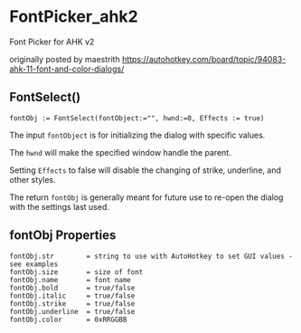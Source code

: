 # FontPicker_ahk2
Font Picker for AHK v2

originally posted by maestrith 
https://autohotkey.com/board/topic/94083-ahk-11-font-and-color-dialogs/

## FontSelect()
```
fontObj := FontSelect(fontObject:="", hwnd:=0, Effects := true)
```

The input `fontObject` is for initializing the dialog with specific values.

The `hwnd` will make the specified window handle the parent.

Setting `Effects` to false will disable the changing of strike, underline, and other styles.

The return `fontObj` is generally meant for future use to re-open the dialog with the settings last used.

## fontObj Properties

```
fontObj.str        = string to use with AutoHotkey to set GUI values - see examples
fontObj.size       = size of font
fontObj.name       = font name
fontObj.bold       = true/false
fontObj.italic     = true/false
fontObj.strike     = true/false
fontObj.underline  = true/false
fontObj.color      = 0xRRGGBB
```